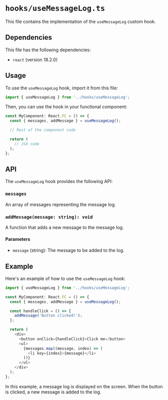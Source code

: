 # `hooks/useMessageLog.ts`

This file contains the implementation of the `useMessageLog` custom hook.

## Dependencies

This file has the following dependencies:

- `react` (version 18.2.0)

## Usage

To use the `useMessageLog` hook, import it from this file:

```typescript
import { useMessageLog } from '../hooks/useMessageLog';
```

Then, you can use the hook in your functional component:

```typescript
const MyComponent: React.FC = () => {
  const { messages, addMessage } = useMessageLog();

  // Rest of the component code

  return (
    // JSX code
  );
};
```

## API

The `useMessageLog` hook provides the following API:

### `messages`

An array of messages representing the message log.

### `addMessage(message: string): void`

A function that adds a new message to the message log.

#### Parameters

- `message` (string): The message to be added to the log.

## Example

Here's an example of how to use the `useMessageLog` hook:

```typescript
import { useMessageLog } from '../hooks/useMessageLog';

const MyComponent: React.FC = () => {
  const { messages, addMessage } = useMessageLog();

  const handleClick = () => {
    addMessage('Button clicked!');
  };

  return (
    <div>
      <button onClick={handleClick}>Click me</button>
      <ul>
        {messages.map((message, index) => (
          <li key={index}>{message}</li>
        ))}
      </ul>
    </div>
  );
};
```

In this example, a message log is displayed on the screen. When the button is clicked, a new message is added to the log.
